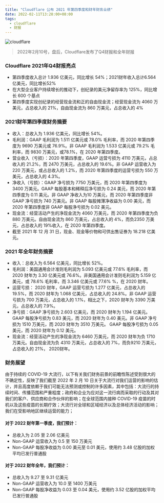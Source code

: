 ```yaml
---
title: "Cloudflare 公布 2021 年第四季度和财年财务业绩"
date: 2022-02-11T13:28:00+08:00
tags:
  - cloudflare
  - 财报
---
```


![cloudflare](./cloudflare.png)

> 2022年2月10号，盘后，Cloudflare发布了Q4财报和全年财报

### Cloudflare 2021年Q4财报亮点

- 第四季度收入总计 1.936 亿美元，同比增长 54%；2021财年收入总计6.564亿美元，同比增长52%
- 在大型企业客户持续增长的推动下，创纪录的美元净留存率为 125%，同比增长 600 个基点
- 第四季度实现创纪录的经营现金流和正的自由现金流；经营现金流为 4060 万美元，占总收入的 21%，自由现金流为 860 万美元，占总收入的 4%

### 2021财年第四季度财务摘要

- 收入：总收入为 1.936 亿美元，同比增长 54%。
- 毛利润：GAAP 毛利润为 1.511 亿美元或 78.0% 毛利率，而 2020 年第四季度为 9690 万美元或 76.9%。非 GAAP 毛利润为 1.533 亿美元或 79.2% 毛利率，而 9830 万美元，或78.1%，在 2020 年第四季度。
- 营业收入（亏损）：2020 年第四季度，GAAP 运营亏损为 4110 万美元，占总收入的 21.2%，而 2470 万美元，占总收入的 19.6%。非 GAAP 运营收入为 220 万美元，或占总收入的 1.2%，而 2020 年第四季度的运营亏损为 550 万美元，占总收入的 4.3%。
- 净收入（亏损）：GAAP 净亏损为 7750 万美元，而 2020 年第四季度为 3400 万美元。GAAP 每股基本和稀释后净亏损为 0.24 美元，而 2020 年第四季度为 0.11 美元。非 GAAP 净收入为10 万美元，而 2020 年第四季度非 GAAP 净亏损为 740 万美元。非 GAAP 每股摊薄净收益为 0.00 美元，而 2020 年第四季度非 GAAP 每股净亏损为 0.02 美元。
- 现金流：经营活动产生的净现金流为 4060 万美元，而 2020 年第四季度为负 880 万美元。自由现金流为 860 万美元，占总收入的 4%，而负2350 万美元，占总收入的 19%收入，在 2020 年第四季度。
- 截至 2021 年 12 月 31 日，现金、现金等价物和可供出售证券为 18.218 亿美元。

### 2021 年全年财务摘要

- 收入：总收入为 6.564 亿美元，同比增长 52%。
- 毛利润：美国通用会计准则毛利润为 5.093 亿美元或 77.6% 毛利率，而 2020 财年为 3.30 亿美元或 76.6%。非美国通用会计准则毛利润为 5.159 亿美元，或 78.6% 毛利率，而 3.346 亿美元或 77.6% %，在 2020 财年。
- 运营亏损： 2020 财年，GAAP 运营亏损为 1.277 亿美元，占总收入的 19.5%，而 2020 财年为 1.068 亿美元，占总收入的 24.8%。非 GAAP 运营亏损为 700 万美元，占总收入的 1.1%，相比之下，2020 财年为 3390 万美元，占总收入的 7.9%。
- 净亏损：GAAP 净亏损为 2.603 亿美元，而 2020 财年为 1.194 亿美元。GAAP 每股净亏损为 0.83 美元，而 2020 财年为 0.40 美元。非 GAAP 净亏损为 1510 万美元，而 2020 财年为 3510 万美元。 GAAP 每股净亏损为 0.05 美元，而 2020 财年为 0.12 美元。
- 现金流：经营活动产生的净现金流为 6460 万美元，而 2020 财年为负 1710 万美元。自由现金流为负 4310 万美元，占总收入的 7%，而负9210 万美元，占总收入的 21%， 2020财年。

### 财务展望

由于持续的 COVID-19 大流行，以下有关我们财务前景的前瞻性陈述受到很大的不确定性，反映了我们截至 2022 年 2 月 10 日关于大流行对我们运营的影响的估计，并且高度依赖于我们可能无法预测或控制的许多因素，其中包括：大流行的持续时间、传播范围和严重程度；政府和企业为应对这一流行病而采取的行动及其对我们的客户、供应商和合作伙伴的影响；在全球范围内接种 COVID-19 疫苗的时机以及这些疫苗的长期疗效；大流行对全球和区域经济以及总体经济活动的影响；我们在受影响地区继续运营的能力；

#### 对于 2022 财年第一季度，我们预计：

- 总收入为 2.05 至 2.06 亿美元
- Non-GAAP 运营收入为 0.5 至 150 万美元
- Non-GAAP 每股净收益为 0.00 美元至 0.01 美元，使用约 3.48 亿股的加权平均已发行普通股

#### 对于 2022 财年全年，我们预计：

- 总收入为 9.27 至 9.31 亿美元
- Non-GAAP 运营收入为 10.0 至 1400 万美元
- Non-GAAP 每股净收益为 0.03 至 0.04 美元，使用约 3.52 亿股的加权平均已发行普通股

